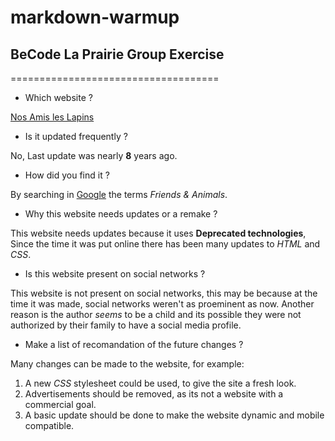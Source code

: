 # markdown-warmup

## BeCode La Prairie Group Exercise
====================================

 - Which website ?

[Nos Amis les Lapins](http://nosamisleslapin.e-monsite.com/)

 - Is it updated frequently ?
 
 No, Last update was nearly **8** years ago.

 - How did you find it ?
 
 By searching in [Google](http://google.com) the terms *Friends & Animals*.

 - Why this website needs updates or a remake ?
 
 This website needs updates because it uses **Deprecated technologies**, Since the time it was put online there has been many updates to *HTML* and *CSS*.

 - Is this website present on social networks ?
 
 This website is not present on social networks, this may be because at the time it was made, social networks weren't as proeminent as now. Another reason is the author *seems* to be a child and its possible they were not authorized by their family to have a social media profile.

 - Make a list of recomandation of the future changes ?
 
 Many changes can be made to the website, for example:
 1. A new *CSS* stylesheet could be used, to give the site a fresh look.
 1. Advertisements should be removed, as its not a website with a commercial goal.
 1. A basic update should be done to make the website dynamic and mobile compatible.
 

